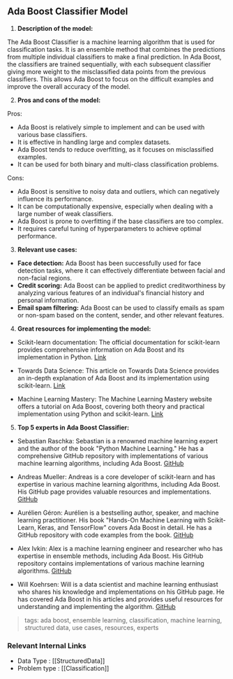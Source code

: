 ## Ada Boost Classifier Model

1. **Description of the model:** 

The Ada Boost Classifier is a machine learning algorithm that is used for classification tasks. It is an ensemble method that combines the predictions from multiple individual classifiers to make a final prediction. In Ada Boost, the classifiers are trained sequentially, with each subsequent classifier giving more weight to the misclassified data points from the previous classifiers. This allows Ada Boost to focus on the difficult examples and improve the overall accuracy of the model.

2. **Pros and cons of the model:**

Pros:
- Ada Boost is relatively simple to implement and can be used with various base classifiers.
- It is effective in handling large and complex datasets.
- Ada Boost tends to reduce overfitting, as it focuses on misclassified examples.
- It can be used for both binary and multi-class classification problems.

Cons:
- Ada Boost is sensitive to noisy data and outliers, which can negatively influence its performance.
- It can be computationally expensive, especially when dealing with a large number of weak classifiers.
- Ada Boost is prone to overfitting if the base classifiers are too complex.
- It requires careful tuning of hyperparameters to achieve optimal performance.

3. **Relevant use cases:**

- **Face detection:** Ada Boost has been successfully used for face detection tasks, where it can effectively differentiate between facial and non-facial regions.
- **Credit scoring:** Ada Boost can be applied to predict creditworthiness by analyzing various features of an individual's financial history and personal information.
- **Email spam filtering:** Ada Boost can be used to classify emails as spam or non-spam based on the content, sender, and other relevant features.

4. **Great resources for implementing the model:**

- Scikit-learn documentation: The official documentation for scikit-learn provides comprehensive information on Ada Boost and its implementation in Python. [Link](https://scikit-learn.org/stable/modules/generated/sklearn.ensemble.AdaBoostClassifier.html)

- Towards Data Science: This article on Towards Data Science provides an in-depth explanation of Ada Boost and its implementation using scikit-learn. [Link](https://towardsdatascience.com/understanding-adaboost-2f94f22d5bfe)

- Machine Learning Mastery: The Machine Learning Mastery website offers a tutorial on Ada Boost, covering both theory and practical implementation using Python and scikit-learn. [Link](https://machinelearningmastery.com/boosting-and-adaboost-for-machine-learning/)

5. **Top 5 experts in Ada Boost Classifier:**

- Sebastian Raschka: Sebastian is a renowned machine learning expert and the author of the book "Python Machine Learning." He has a comprehensive GitHub repository with implementations of various machine learning algorithms, including Ada Boost. [GitHub](https://github.com/rasbt)

- Andreas Mueller: Andreas is a core developer of scikit-learn and has expertise in various machine learning algorithms, including Ada Boost. His GitHub page provides valuable resources and implementations. [GitHub](https://github.com/amueller)

- Aurélien Géron: Aurélien is a bestselling author, speaker, and machine learning practitioner. His book "Hands-On Machine Learning with Scikit-Learn, Keras, and TensorFlow" covers Ada Boost in detail. He has a GitHub repository with code examples from the book. [GitHub](https://github.com/ageron)

- Alex Ivkin: Alex is a machine learning engineer and researcher who has expertise in ensemble methods, including Ada Boost. His GitHub repository contains implementations of various machine learning algorithms. [GitHub](https://github.com/avivkoba)

- Will Koehrsen: Will is a data scientist and machine learning enthusiast who shares his knowledge and implementations on his GitHub page. He has covered Ada Boost in his articles and provides useful resources for understanding and implementing the algorithm. [GitHub](https://github.com/WillKoehrsen)

>tags: ada boost, ensemble learning, classification, machine learning, structured data, use cases, resources, experts


 ### Relevant Internal Links
- Data Type : [[StructuredData]]
- Problem type : [[Classification]]
